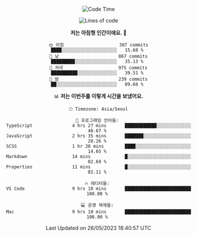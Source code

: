 <div align='center'>
 
<!--START_SECTION:waka-->
![Code Time](http://img.shields.io/badge/Code%20Time-2%2C672%20hrs%2043%20mins-blue)

![Lines of code](https://img.shields.io/badge/%EC%A0%80%EB%8A%94%20%EC%97%AC%ED%83%9C%EA%B9%8C%EC%A7%80%20-1.2%20million%20%EC%A4%84%EC%9D%98%20%EC%BD%94%EB%93%9C%EB%A5%BC%20%EC%9E%91%EC%84%B1%ED%96%88%EC%96%B4%EC%9A%94.-blue)

**저는 아침형 인간이에요. 🐤** 

```text
🌞 아침                     387 commits         ████░░░░░░░░░░░░░░░░░░░░░   15.68 % 
🌆 낮　                     867 commits         █████████░░░░░░░░░░░░░░░░   35.13 % 
🌃 저녁                     975 commits         ██████████░░░░░░░░░░░░░░░   39.51 % 
🌙 밤　                     239 commits         ██░░░░░░░░░░░░░░░░░░░░░░░   09.68 % 
```


📊 **저는 이번주를 이렇게 시간을 보냈어요.** 

```text
🕑︎ Timezone: Asia/Seoul

💬 프로그래밍 언어들: 
TypeScript               4 hrs 27 mins       ████████████░░░░░░░░░░░░░   48.67 % 
JavaScript               2 hrs 35 mins       ███████░░░░░░░░░░░░░░░░░░   28.26 % 
SCSS                     1 hr 20 mins        ████░░░░░░░░░░░░░░░░░░░░░   14.65 % 
Markdown                 14 mins             █░░░░░░░░░░░░░░░░░░░░░░░░   02.69 % 
Properties               11 mins             █░░░░░░░░░░░░░░░░░░░░░░░░   02.11 % 

🔥 에디터들: 
VS Code                  9 hrs 10 mins       █████████████████████████   100.00 % 

💻 운영 체제들: 
Mac                      9 hrs 10 mins       █████████████████████████   100.00 % 
```


 Last Updated on 26/05/2023 18:40:57 UTC
<!--END_SECTION:waka-->
 </div>
<!---
Emewjin/Emewjin is a ✨ special ✨ repository because its `README.md` (this file) appears on your GitHub profile.
You can click the Preview link to take a look at your changes.
--->
